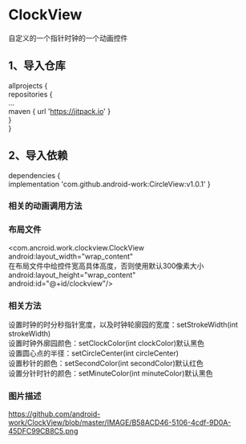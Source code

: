 # ClockView
自定义的一个指针时钟的一个动画控件

## 1、导入仓库<br>
  allprojects {<br>
		repositories {<br>
			...<br>
			maven { url 'https://jitpack.io' }<br>
		}<br>
	}<br>
  
## 2、导入依赖<br>
  dependencies {<br>
	        implementation 'com.github.android-work:CircleView:v1.0.1'
	}<br>
  
  ### 相关的动画调用方法<br>
   ### 布局文件
   <com.ancroid.work.clockview.ClockView<br>
        android:layout_width="wrap_content"<br>在布局文件中给控件宽高具体高度，否则使用默认300像素大小
        android:layout_height="wrap_content"<br>
        android:id="@+id/clockview"/><br>
   ### 相关方法
   设置时钟的时分秒指针宽度，以及时钟轮廓园的宽度：setStrokeWidth(int strokeWidth)<br>
   设置时钟外廓园颜色：setClockColor(int clockColor)默认黑色<br>
   设置圆心点的半径：setCircleCenter(int circleCenter)<br>
   设置秒针的颜色：setSecondColor(int secondColor)默认红色<br>
   设置分针时针的颜色：setMinuteColor(int minuteColor)默认黑色<br>
  
  
  ### 图片描述<br>
   https://github.com/android-work/ClockView/blob/master/IMAGE/B58ACD46-5106-4cdf-9D0A-45DFC99CB8C5.png
